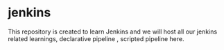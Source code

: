# jenkins

This  repository is created to learn Jenkins and we will host all our jenkins related learnings, declarative pipeline , scripted pipeline here.